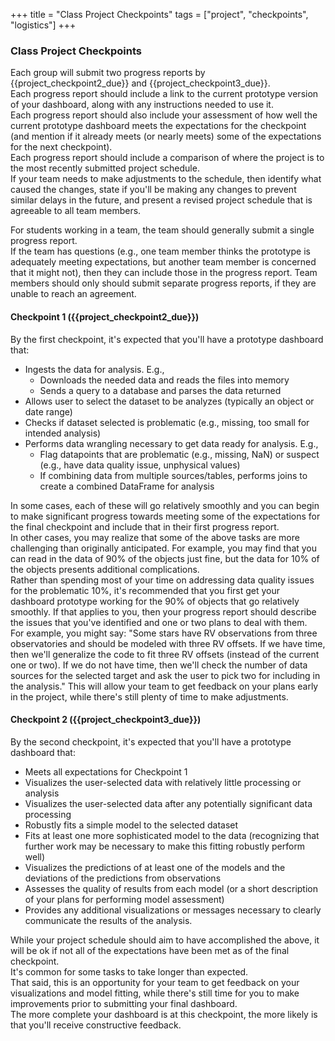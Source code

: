 +++
title = "Class Project Checkpoints"
tags = ["project", "checkpoints", "logistics"]
+++

### Class Project Checkpoints

Each group will submit two progress reports by {{project_checkpoint2_due}} and {{project_checkpoint3_due}}.  
Each progress report should include a link to the current prototype version of your dashboard, along with any instructions needed to use it.  
Each progress report should also include your assessment of how well the current prototype dashboard meets the expectations for the checkpoint (and mention if it already meets (or nearly meets) some of the expectations for the next checkpoint).  
Each progress report should include a comparison of where the project is to the most recently submitted project schedule.  
If your team needs to make adjustments to the schedule, then identify what caused the changes, state if you'll be making any changes to prevent similar delays in the future, and present a revised project schedule that is agreeable to all team members.

For students working in a team, the team should generally submit a single progress report.  
If the team has questions (e.g., one team member thinks the prototype is adequately meeting expectations, but another team member is concerned that it might not), then they can include those in the progress report.
Team members should only should submit separate progress reports, if they are unable to reach an agreement.


#### Checkpoint 1 ({{project_checkpoint2_due}})
By the first checkpoint, it's expected that you'll have a prototype dashboard that:
- Ingests the data for analysis.  E.g.,
  - Downloads the needed data and reads the files into memory
  - Sends a query to a database and parses the data returned
- Allows user to select the dataset to be analyzes (typically an object or date range)
- Checks if dataset selected is problematic (e.g., missing, too small for intended analysis)
- Performs data wrangling necessary to get data ready for analysis.  E.g.,
  - Flag datapoints that are problematic (e.g., missing, NaN) or suspect (e.g., have data quality issue, unphysical values)
  - If combining data from multiple sources/tables, performs joins to create a combined DataFrame for analysis

In some cases, each of these will go relatively smoothly and you can begin to make significant progress towards meeting some of the expectations for the final checkpoint and include that in their first progress report.  
In other cases, you may realize that some of the above tasks are more challenging than originally anticipated.
For example, you may find that you can read in the data of 90% of the objects just fine, but the data for 10% of the objects presents additional complications.  
Rather than spending most of your time on addressing data quality issues for the problematic 10%, it's recommended that you first get your dashboard prototype working for the 90% of objects that go relatively smoothly.
If that applies to you, then your progress report should describe the issues that you've identified and one or two plans to deal with them.  
For example, you might say:
   "Some stars have RV observations from three observatories and should be modeled with three RV offsets.  If we have time, then we'll generalize the code to fit three RV offsets (instead of the current one or two).  If we do not have time, then we'll check the number of data sources for the selected target and ask the user to pick two for including in the analysis."
This will allow your team to get feedback on your plans early in the project, while there's still plenty of time to make adjustments.  


#### Checkpoint 2 ({{project_checkpoint3_due}})
By the second checkpoint, it's expected that you'll have a prototype dashboard that:
- Meets all expectations for Checkpoint 1
- Visualizes the user-selected data with relatively little processing or analysis
- Visualizes the user-selected data after any potentially significant data processing
- Robustly fits a simple model to the selected dataset
- Fits at least one more sophisticated model to the data (recognizing that further work may be necessary to make this fitting robustly perform well)
- Visualizes the predictions of at least one of the models and the deviations of the predictions from observations
- Assesses the quality of results from each model (or a short description of your plans for performing model assessment)
- Provides any additional visualizations or messages necessary to clearly communicate the results of the analysis.  

While your project schedule should aim to have accomplished the above, it will be ok if not all of the expectations have been met as of the final checkpoint.  
It's common for some tasks to take longer than expected.     
That said, this is an opportunity for your team to get feedback on your visualizations and model fitting, while there's still time for you to make improvements prior to submitting your final dashboard.  
The more complete your dashboard is at this checkpoint, the more likely is that you'll receive constructive feedback.  

